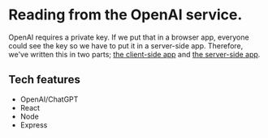 # Reading from the OpenAI service.

OpenAI requires a private key. If we put that in a browser app, everyone could see the key so we have to put it in a server-side app. Therefore, we've written this in two parts; [the client-side app](open_ai_client) and [the server-side app](open_ai_server).

## Tech features
- OpenAI/ChatGPT
- React
- Node
- Express
